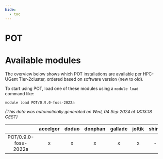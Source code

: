 ```yaml
---
hide:
  - toc
---
```


POT
===

# Available modules


The overview below shows which POT installations are available per HPC-UGent Tier-2cluster, ordered based on software version (new to old).

To start using POT, load one of these modules using a `module load` command like:

```shell
module load POT/0.9.0-foss-2022a
```

*(This data was automatically generated on Wed, 04 Sep 2024 at 18:13:18 CEST)*  

| |accelgor|doduo|donphan|gallade|joltik|shinx|skitty|
| :---: | :---: | :---: | :---: | :---: | :---: | :---: | :---: |
|POT/0.9.0-foss-2022a|x|x|x|x|x|-|x|
